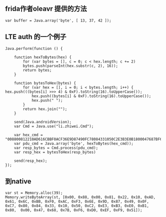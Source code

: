 <!--
author: lizhiwei
head: 
date: 2019-10-19
title: frida如何从js传递byte array到java或者native
tags: frida
images: 
category: Java
status: publish
summary: frida如何从js传递byte array到java
-->


## frida作者oleavr 提供的方法

    var buffer = Java.array('byte', [ 13, 37, 42 ]);

##  LTE auth 的一个例子


    Java.perform(function () {

        function hexToBytes(hex) {
            for (var bytes = [], c = 0; c < hex.length; c += 2)
            bytes.push(parseInt(hex.substr(c, 2), 16));
            return bytes;
        }
    
        function bytesToHex(bytes) {
            for (var hex = [], i = 0; i < bytes.length; i++) { hex.push(((bytes[i] >>> 4) & 0xF).toString(16).toUpperCase());
                hex.push((bytes[i] & 0xF).toString(16).toUpperCase());
                hex.push(" ");
            }
            return hex.join("");
        }

        send(Java.androidVersion);
        var Cmd = Java.use("li.zhiwei.Cmd");
    
        var hex_cmd = "008800812210AD616CBBF0ACF36E9D87490FC78084331050C2E3B3E0B1800047687BF6D0EFF951";
        var pdu_cmd = Java.array('byte', hexToBytes(hex_cmd));
        var resp_bytes = Cmd.process(pdu_cmd);
        var resp_hex = bytesToHex(resp_bytes)
    
        send(resp_hex);
    });



## 到native

    var st = Memory.alloc(39);
    Memory.writeByteArray(st, [0x00, 0x88, 0x00, 0x81, 0x22, 0x10, 0xAD, 0x61, 0x6C, 0xBB, 0xF0, 0xAC, 0xF3, 0x6E, 0x9D, 0x87, 0x49, 0x0F, 0xC7, 0x80, 0x84, 0x33, 0x10, 0x50, 0xC2, 0xE3, 0xB3, 0xE0, 0xB1, 0x80,  0x00, 0x47, 0x68, 0x7B, 0xF6, 0xD0, 0xEF, 0xF9, 0x51]);





